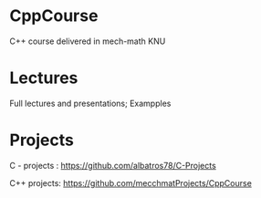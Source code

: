 # CppCourse
C++ course delivered in mech-math KNU

# Lectures
Full lectures and presentations;
Exampples

# Projects
C - projects :
https://github.com/albatros78/C-Projects

C++ projects:
https://github.com/mecchmatProjects/CppCourse
